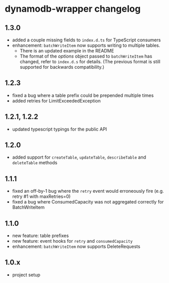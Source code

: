 # dynamodb-wrapper changelog

## 1.3.0

- added a couple missing fields to `index.d.ts` for TypeScript consumers
- enhancement: `batchWriteItem` now supports writing to multiple tables.
    - There is an updated example in the README
    - The format of the *options* object passed to `batchWriteItem` has changed, refer to `index.d.s` for details. (The previous format is still supported for backwards compatibility.)

## 1.2.3

- fixed a bug where a table prefix could be prepended multiple times
- added retries for LimitExceededException

## 1.2.1, 1.2.2

- updated typescript typings for the public API

## 1.2.0

- added support for `createTable`, `updateTable`, `describeTable` and `deleteTable` methods

## 1.1.1

- fixed an off-by-1 bug where the `retry` event would erroneously fire (e.g. retry #1 with maxRetries=0)
- fixed a bug where ConsumedCapacity was not aggregated correctly for BatchWriteItem

## 1.1.0

- new feature: table prefixes
- new feature: event hooks for `retry` and `consumedCapacity`
- enhancement: `batchWriteItem` now supports DeleteRequests

## 1.0.x

- project setup